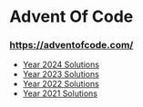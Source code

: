# Advent Of Code
### https://adventofcode.com/

* [Year 2024 Solutions](/src/main/kotlin/year2024/solutions)
* [Year 2023 Solutions](/src/main/kotlin/year2023/solutions)
* [Year 2022 Solutions](/src/main/kotlin/year2022)
* [Year 2021 Solutions](/src/main/kotlin/year2021/solutions)

